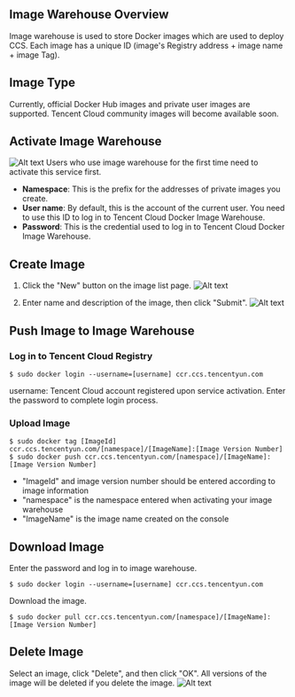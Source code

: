 ## Image Warehouse Overview
Image warehouse is used to store Docker images which are used to deploy CCS. Each image has a unique ID (image's Registry address + image name + image Tag).

## Image Type
Currently, official Docker Hub images and private user images are supported. Tencent Cloud community images will become available soon.

## Activate Image Warehouse
![Alt text](https://mc.qcloudimg.com/static/img/b0ce4b921b60f4f79fec6be455e16f4f/Image+005.png)
Users who use image warehouse for the first time need to activate this service first.

- **Namespace**: This is the prefix for the addresses of private images you create.
- **User name**: By default, this is the account of the current user. You need to use this ID to log in to Tencent Cloud Docker Image Warehouse.
- **Password**: This is the credential used to log in to Tencent Cloud Docker Image Warehouse.

## Create Image
1. Click the "New" button on the image list page.
![Alt text](https://mc.qcloudimg.com/static/img/73e7951509c8bef8f7eaf703af6cb8df/Image+001.png)

2. Enter name and description of the image, then click "Submit".
![Alt text](https://mc.qcloudimg.com/static/img/026b93deb76bfaeff5a27d24878529a2/Image+003.png)

## Push Image to Image Warehouse
### Log in to Tencent Cloud Registry

```
$ sudo docker login --username=[username] ccr.ccs.tencentyun.com
```
username: Tencent Cloud account registered upon service activation. Enter the password to complete login process.
### Upload Image
```
$ sudo docker tag [ImageId] ccr.ccs.tencentyun.com/[namespace]/[ImageName]:[Image Version Number]
$ sudo docker push ccr.ccs.tencentyun.com/[namespace]/[ImageName]:[Image Version Number]
```

- "ImageId" and image version number should be entered according to image information
- "namespace" is the namespace entered when activating your image warehouse
- "ImageName" is the image name created on the console


## Download Image
Enter the password and log in to image warehouse.
```
$ sudo docker login --username=[username] ccr.ccs.tencentyun.com
```

Download the image.
```
$ sudo docker pull ccr.ccs.tencentyun.com/[namespace]/[ImageName]:[Image Version Number]
```

## Delete Image
Select an image, click "Delete", and then click "OK". All versions of the image will be deleted if you delete the image.
![Alt text](https://mc.qcloudimg.com/static/img/7bc3adadf35e8d452a380c613abb264e/Image+050.png)

